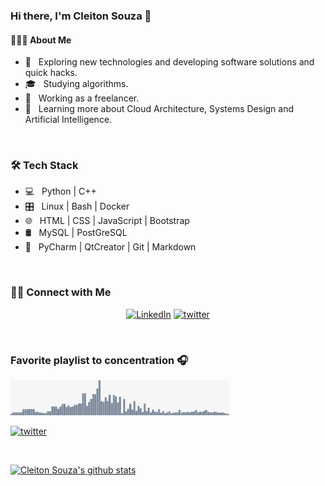 ### Hi there, I'm Cleiton Souza 👋


#### 👨🏻‍💻 About Me

- 🤔 &nbsp; Exploring new technologies and developing software solutions and quick hacks.
- 🎓 &nbsp; Studying algorithms.
- 💼 &nbsp; Working as a freelancer.
- 🌱 &nbsp; Learning more about Cloud Architecture, Systems Design and Artificial Intelligence.

<br>
<h3>🛠 Tech Stack</h3>

- 💻 &nbsp; Python | C++ 
- 🎛 &nbsp; Linux | Bash |  Docker
- 🌐 &nbsp; HTML | CSS | JavaScript | Bootstrap
- 🛢 &nbsp; MySQL | PostGreSQL
- 🔧 &nbsp; PyCharm | QtCreator | Git | Markdown


<br/>

<h3> 🤝🏻 Connect with Me </h3>

<p align="center">
<a href="https://www.linkedin.com/in/cleitonsouza01/"><img alt="LinkedIn" src="https://img.shields.io/badge/LinkedIn-cleitonsouza01-blue?style=flat-square&logo=linkedin"></a>
<a href="https://twitter.com/cleitonsouza01"><img alt="twitter" src="https://img.shields.io/badge/twitter-cleitonsouza01-blue?style=flat-square&logo=twitter"></a>
</p>


<br>

### Favorite playlist to concentration 🎧
[<img src="mspectrum.gif" alt="Cleiton Souza Spotify Playing" width="350" />](https://open.spotify.com/playlist/1gkg0twwZXhC0gyLddOxTK?si=LASqUVMnTMOIFrXlwRBaGA)

<a href="https://open.spotify.com/playlist/1gkg0twwZXhC0gyLddOxTK?si=LASqUVMnTMOIFrXlwRBaGA"><img alt="twitter" src="https://img.shields.io/badge/Spotify-playlist to concentration-blue?style=flat-square&logo=spotify"></a>
</p>

<br>

[![Cleiton Souza's github stats](https://github-readme-stats.vercel.app/api?username=cleitonsouza01)](https://github.com/cleitonsouza01/)

